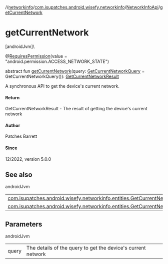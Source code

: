 //[networkinfo](../../../index.md)/[com.isupatches.android.wisefy.networkinfo](../index.md)/[NetworkInfoApi](index.md)/[getCurrentNetwork](get-current-network.md)

# getCurrentNetwork

[androidJvm]\

@[RequiresPermission](https://developer.android.com/reference/kotlin/androidx/annotation/RequiresPermission.html)(value = &quot;android.permission.ACCESS_NETWORK_STATE&quot;)

abstract fun [getCurrentNetwork](get-current-network.md)(query: [GetCurrentNetworkQuery](../../com.isupatches.android.wisefy.networkinfo.entities/-get-current-network-query/index.md) = GetCurrentNetworkQuery()): [GetCurrentNetworkResult](../../com.isupatches.android.wisefy.networkinfo.entities/-get-current-network-result/index.md)

A synchronous API to get the device's current network.

#### Return

GetCurrentNetworkResult - The result of getting the device's current network

#### Author

Patches Barrett

#### Since

12/2022, version 5.0.0

## See also

androidJvm

| | |
|---|---|
| [com.isupatches.android.wisefy.networkinfo.entities.GetCurrentNetworkQuery](../../com.isupatches.android.wisefy.networkinfo.entities/-get-current-network-query/index.md) |  |
| [com.isupatches.android.wisefy.networkinfo.entities.GetCurrentNetworkResult](../../com.isupatches.android.wisefy.networkinfo.entities/-get-current-network-result/index.md) |  |

## Parameters

androidJvm

| | |
|---|---|
| query | The details of the query to get the device's current network |
